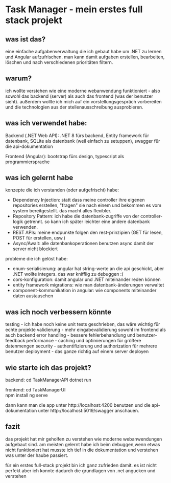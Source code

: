 # Task Manager - mein erstes full stack projekt

## was ist das?
eine einfache aufgabenverwaltung die ich gebaut habe um .NET zu lernen und Angular aufzufrischen. man kann damit aufgaben erstellen, bearbeiten, löschen und nach verschiedenen prioritäten filtern.

## warum?
ich wollte verstehen wie eine moderne webanwendung funktioniert - also sowohl das backend (server) als auch das frontend (was der benutzer sieht). außerdem wollte ich mich auf ein vorstellungsgespräch vorbereiten und die technologien aus der stellenausschreibung ausprobieren.

## was ich verwendet habe:
Backend (.NET Web API):
.NET 8 fürs backend, Entity framework für datenbank, SQLite als datenbank (weil einfach zu setuppen), swagger für die api-dokumentation

Frontend (Angular):
bootstrap fürs design, typescript als programmiersprache

## was ich gelernt habe

konzepte die ich verstanden (oder aufgefrischt) habe:
* Dependency Injection: statt dass meine controller ihre eigenen repositories erstellen, "fragen" sie nach einem und bekommen es vom system bereitgestellt. das macht alles flexibler.
* Repository Pattern: ich habe die datenbank-zugriffe von der controller-logik getrennt. so kann ich später leichter eine andere datenbank verwenden.
* REST APIs: meine endpunkte folgen den rest-prinzipien (GET für lesen, POST für erstellen, usw.)
* Async/Await: alle datenbankoperationen benutzen async damit der server nicht blockiert

probleme die ich gelöst habe:
- enum-serialisierung: angular hat string-werte an die api geschickt, aber .NET wollte integers. das war knifflig zu debuggen :(
- cors-konfiguration: damit angular und .NET miteinander reden können
- entity framework migrations: wie man datenbank-änderungen verwaltet
- component-kommunikation in angular: wie components miteinander daten austauschen

## was ich noch verbessern könnte
testing - ich habe noch keine unit tests geschrieben, das wäre wichtig für echte projekte
validierung - mehr eingabevalidierung sowohl im frontend als auch backend
error handling - bessere fehlerbehandlung und benutzer-feedback
performance - caching und optimierungen für größere datenmengen
security - authentifizierung und authorization für mehrere benutzer
deployment - das ganze richtig auf einem server deployen

## wie starte ich das projekt?
backend:
cd TaskManagerAPI
dotnet run

frontend:
cd TaskManagerUI  
npm install
ng serve

dann kann man die app unter http://localhost:4200 benutzen und die api-dokumentation unter http://localhost:5019/swagger anschauen.

## fazit
das projekt hat mir geholfen zu verstehen wie moderne webanwendungen aufgebaut sind. am meisten gelernt habe ich beim debuggen,wenn etwas nicht funktioniert hat musste ich tief in die dokumentation und verstehen was unter der haube passiert.

für ein erstes full-stack projekt bin ich ganz zufrieden damit. es ist nicht perfekt aber ich konnte dadurch die grundlagen von .net angucken und verstehen
